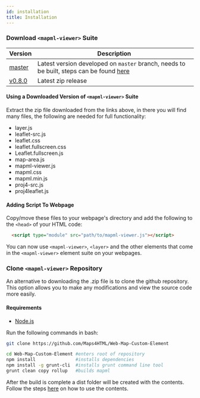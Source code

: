 ```yaml
---
id: installation
title: Installation
---
```


### Download `<mapml-viewer>` Suite

| Version | Description                                 |
|---------|---------------------------------------------|
| [master](https://github.com/Maps4HTML/Web-Map-Custom-Element/archive/master.zip)  | Latest version developed on `master` branch, needs to be built, steps can be found [here](/web-map-doc/docs/installation#clone-mapml-viewer-repository) |
| [v0.8.0](https://github.com/Maps4HTML/Web-Map-Custom-Element/archive/v0.8.0.zip)  | Latest zip release                          |

#### Using a Downloaded Version of `<mapml-viewer>` Suite

Extract the zip file downloaded from the links above, in there you will find many files, the following are needed for full functionality:

- layer.js
- leaflet-src.js
- leaflet.css
- leaflet.fullscreen.css
- Leaflet.fullscreen.js
- map-area.js
- mapml-viewer.js
- mapml.css
- mapml.min.js
- proj4-src.js
- proj4leaflet.js

#### Adding Script To Webpage

Copy/move these files to your webpage's directory and add the following to the `<head>` of your HTML code:

```html
  <script type="module" src="path/to/mapml-viewer.js"></script>
```

You can now use `<mapml-viewer>`, `<layer>` and the other elements that come in the `<mapml-viewer>` element suite on your webpages.

### Clone `<mapml-viewer>` Repository

An alternative to downloading the .zip file is to clone the github repository. This option allows you to make any modifications and view the source code more easily.

#### Requirements

- [Node.js](https://nodejs.org/en/download/)

Run the following commands in bash:

```bash
git clone https://github.com/Maps4HTML/Web-Map-Custom-Element
```

```bash
cd Web-Map-Custom-Element #enters root of repository
npm install               #installs dependencies
npm install -g grunt-cli  #installs grunt command line tool
grunt clean copy rollup   #builds mapml
```

After the build is complete a dist folder will be created with the contents. Follow the steps [here](/web-map-doc/docs/installation#using-a-downloaded-version-of-mapml-viewer-suite) on how to use the contents.
